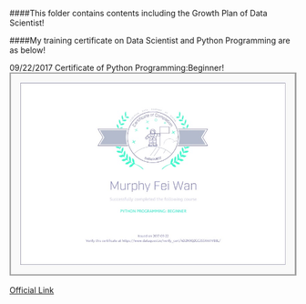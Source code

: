 ####This folder contains contents including the Growth Plan of Data Scientist!

####My training certificate on Data Scientist and Python Programming are as below!

09/22/2017 Certificate of Python Programming:Beginner!
![09/22/2017 Certificate of Python Programming:Beginner!](https://github.com/MurphyWan/Data_Scientist/blob/master/DataScientistCourse/Certificate/certificate_Python_beginner.jpg)

[Official Link](https://www.dataquest.io/view_cert/4D2N9Q2GG3S5X4VIVB8L/)
